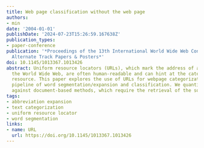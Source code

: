 ```yaml
---
title: Web page classification without the web page
authors:
- min
date: '2004-01-01'
publishDate: '2024-07-23T15:26:59.167638Z'
publication_types:
- paper-conference
publication: '*Proceedings of the 13th International World Wide Web Conference on
  Alternate Track Papers & Posters*'
doi: 10.1145/1013367.1013426
abstract: Uniform resource locators (URLs), which mark the address of a resource on
  the World Wide Web, are often human-readable and can hint at the category of the
  resource. This paper explores the use of URLs for webpage categorization via a two-phase
  pipeline of word segmentation/expansion and classification. We quantify its performance
  against document-based methods, which require the retrieval of the source document.
tags:
- abbreviation expansion
- text categorization
- uniform resource locator
- word segmentation
links:
- name: URL
  url: https://doi.org/10.1145/1013367.1013426
---
```

